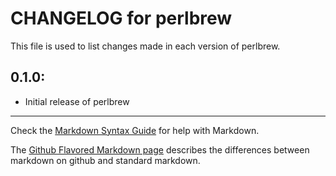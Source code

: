 # CHANGELOG for perlbrew

This file is used to list changes made in each version of perlbrew.

## 0.1.0:

* Initial release of perlbrew

- - -
Check the [Markdown Syntax Guide](http://daringfireball.net/projects/markdown/syntax) for help with Markdown.

The [Github Flavored Markdown page](http://github.github.com/github-flavored-markdown/) describes the differences between markdown on github and standard markdown.
